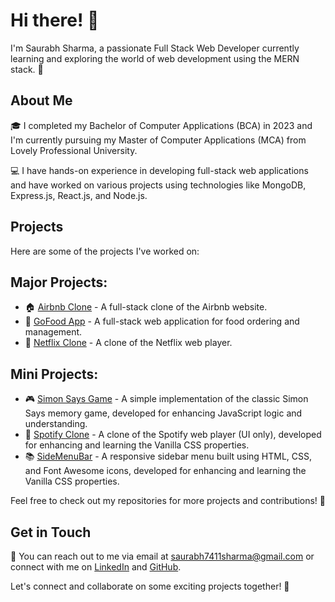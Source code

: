 # Hi there! 👋

I'm Saurabh Sharma, a passionate Full Stack Web Developer currently learning and exploring the world of web development using the MERN stack. 🚀

## About Me

🎓 I completed my Bachelor of Computer Applications (BCA) in 2023 and I'm currently pursuing my Master of Computer Applications (MCA) from Lovely Professional University.

💻 I have hands-on experience in developing full-stack web applications and have worked on various projects using technologies like MongoDB, Express.js, React.js, and Node.js.

## Projects

Here are some of the projects I've worked on:

## Major Projects:

- 🏠 [Airbnb Clone](https://airbnb-major-project-sbjr.onrender.com/listing) - A full-stack clone of the Airbnb website.
- 🍔 [GoFood App](https://go-food-frontend-9etv.vercel.app/) - A full-stack web application for food ordering and management.
- 🎥 [Netflix Clone](https://netflix-clone-frontend-blush.vercel.app/) - A clone of the Netflix web player.
  
## Mini Projects:

- 🎮 [Simon Says Game](https://simon-says-game-one.vercel.app/) - A simple implementation of the classic Simon Says memory game, developed for enhancing JavaScript logic and understanding.
- 🎵 [Spotify Clone](https://spotify-clone-liart-eight.vercel.app/) - A clone of the Spotify web player (UI only), developed for enhancing and learning the Vanilla CSS properties.
- 📚 [SideMenuBar](https://sidebar-menu-project.vercel.app/) - A responsive sidebar menu built using HTML, CSS, and Font Awesome icons, developed for enhancing and learning the Vanilla CSS properties.

Feel free to check out my repositories for more projects and contributions! 🌟

## Get in Touch

📧 You can reach out to me via email at saurabh7411sharma@gmail.com or connect with me on [LinkedIn](https://www.linkedin.com/in/saurabh-sharma-mern1999/) and [GitHub](https://github.com/Saurabh-Sharma-1999).

Let's connect and collaborate on some exciting projects together! 🚀


<!---
Saurabh-Sharma-1999/Saurabh-Sharma-1999 is a ✨ special ✨ repository because its `README.md` (this file) appears on your GitHub profile.
You can click the Preview link to take a look at your changes.
--->
